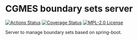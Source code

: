 # CGMES boundary sets server

[![Actions Status](https://github.com/gridsuite/cgmes-boundary-server/actions/workflows/build.yml/badge.svg?branch=main)](https://github.com/gridsuite/cgmes-boundary-server/actions)
[![Coverage Status](https://sonarcloud.io/api/project_badges/measure?project=org.gridsuite%3Acgmes-boundary-server&metric=coverage)](https://sonarcloud.io/component_measures?id=org.gridsuite%3Acgmes-boundary-server&metric=coverage)
[![MPL-2.0 License](https://img.shields.io/badge/license-MPL_2.0-blue.svg)](https://www.mozilla.org/en-US/MPL/2.0/)


Server to manage boundary sets based on spring-boot.
